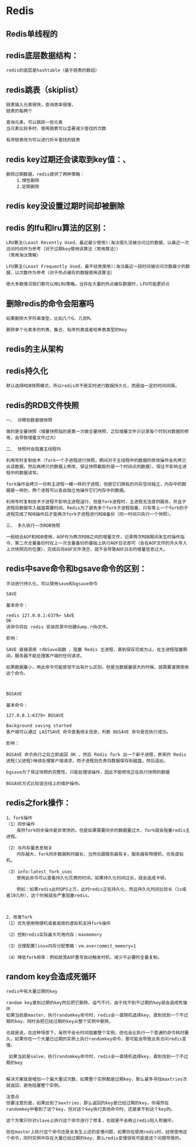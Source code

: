 # Redis

## Redis单线程的

## redis底层数据结构：

    redis的底层是hashtable（基于链表的数组）

## redis跳表（skiplist）

    链表插入元素很快，查询效率很慢，
    链表的每两个

    查询元素，可以跳跃一些元素
    当元素比较多时，使用跳表可以显著减少查找的次数

    有序链表改为可以进行折半查找的链表

## redis key过期还会读取到key值：、

    删除过期数据，redis提供了两种策略：
        1.惰性删除
        2.定期删除

## redis key没设置过期时间却被删除

## redis 的lfu和lru算法的区别：

    LRU算法(Least Recently Used，最近最少使用):淘汰很久没被访问过的数据，以最近一次访问时间作为参考（对于过期key使用该算法（常用算法））
    （常用淘汰策略）

    LFU算法(Least Frequently Used，最不经常使用):淘汰最近一段时间被访问次数最少的数据，以次数作为参考（对于热点缓存的数据使用该算法）

    绝大多数情况我们都可以用LRU策略，当存在大量的热点缓存数据时，LFU可能更好点

## 删除redis的命令会阻塞吗

    如果删除大字符串类型，比如几个G，几百M。

    删除单个元素多的列表、集合、有序列表或者哈希表类型的Key

## redis的主从架构

## redis持久化

    默认选择RDB快照模式，所以redis并不是实时进行数据持久化，而是由一定的时间间隔，

## redis的RDB文件快照
    

    一、 对哪些数据做快照

    做的是全量快照（增量快照指的是第一次做全量快照，之后增量文件只记录每个时刻对数据的修改，会导致增量文件过大）

    二、 快照时会阻塞主线程吗

    利用写时复制技术（fork一个子进程进行快照，期间对于主线程中的数据的修改操作会先拷贝出该数据，然后再拷贝的数据上修改，保证快照截取的是一个时间点的数据），保证不影响主进程中的数据读写。

    fork操作会拷贝一份和主进程一模一样的子进程，但是它们拥有的内存空间独立，内存中的数据是一样的，两个进程可以各自独立地操作它们内存中的数据。

    利用写时复制技术子进程不影响主进程运行，但是fork进程时，主进程无法提供服务，并且子进程将数据写入磁盘需要时间，Redis为了避免多个fork子进程阻塞，只有等上一个fork的子进程完成了RDB操作后才能再次fork子进程进行RDB备份（同一时间只执行一个快照）。

    三、 多久执行一次RDB快照

    一般结合AOF和RDB使用，AOF作为两次RDB之间的增量文件，记录两次RDB期间发生的操作指令，第二次全量备份时在上一次全量备份的基础上执行AOF日志即可（会在AOF文件的开头写入上次快照完的位置），完成后将AOF文件清空，就不会导致AOF日志的增量信息过大。

## redis中save命令和bgsave命令的区别：
    
    手动进行持久化，可以使用save和bgsave命令

    SAVE

    基本命令：

    redis 127.0.0.1:6379> SAVE 
    OK
    该命令将在 redis 安装目录中创建dump.rdb文件。

    影响：

    SAVE 直接调用 rdbSave函数 ，阻塞 Redis 主进程，直到保存完成为止。在主进程阻塞期间，服务器不能处理客户端的任何请求。

    如果数据量小，用此命令可能感觉不出有什么区别，但是当数据量很大的时候，就需要谨慎使用这个命令。

    

    BGSAVE

    基本命令：

    127.0.0.1:6379> BGSAVE

    Background saving started
    客户端可以通过 LASTSAVE 命令查看相关信息，判断 BGSAVE 命令是否执行成功。

    影响：

    BGSAVE 命令执行之后立即返回 OK ，然后 Redis fork 出一个新子进程，原来的 Redis 进程(父进程)继续处理客户端请求，而子进程则负责将数据保存到磁盘，然后退出。

    bgsave为了保证快照的完整性，只能处理读操作，因此不能修改正在执行快照的数据

    BGSAVE方式比较适合线上的维护操作。

## redis之fork操作：

    1、fork操作
    （1）同步操作
        虽然fork同步操作是非常快的，但是如果需要同步的数据量过大，fork就会阻塞redis主进程。

    （2）与内存量息息相关
        内存越大，fork同步数据耗时越长，当然也跟服务器有关，服务器有物理机，也有虚拟机。

    （3）info:latest_fork_usec
        使用此命令可以查看持久化花费的时间，如果持久化时间过长，就会造成卡顿。

        例如：如果redis此时QPS上万，此时redis正在持久化，而且持久化时间比较长（1s或者10几秒），这个时候就会严重阻塞redis。

 

    2、改善fork
    （1）优先使用物理机或者高效的虚拟机支持fork操作

    （2）控制redis实际最大可用内存：maxmemory

    （3）合理配置linux内存分配策略：vm.overcommit_memory=1

    （4）降低fork频率：例如放宽AOF重写自动触发时机，减少不必要的全量复制。

## random key会造成死循环

    redis中有大量过期的key

    random key拿到过期的key然后把它删除，运气不行，由于找不到不过期的key就会造成死循环
    如果当前是master，执行randomkey命令时，redis会一直随机选择key，直到找到一个不过期的key，同时会把已经过期的key从整个实例中删除。

    也就是说，在这种场景下，虽然不会长时间阻塞整个实例，但也会比执行一个普通的命令耗时要久。如果你在一个大量已过期的实例上执行randomkey命令，那可能会导致业务访问redis变慢。

     如果当前是salve，执行randomkey命令时，redis会一直随机选择key，直到找到一个不过期的key


    解决方案就是增加一个最大重试次数，如果整个实例都是过期key，那么最多寻找maxtries次就返回，避免阻塞整个实例。

    注意点
    但要注意的是，如果达到了maxtries，那么返回的key是已经过期的key，你虽然在randomkey中看到了这个key，但对这个key执行其他命令时，还是拿不到这个key的。

    这个方案只针对slave上执行这个命令进行了修复，也就是不会再让redis陷入死循环。

    但在master上执行这个命令还是会发生上述的变慢问题，如果你在使用redis时，经常使用这个命令，同时实例中存在大量已经过期的key，那么redis变慢很有可能是这个问题导致的。
 

 